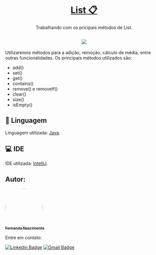 <h1 align="center">
    <a href="https://pt-br.reactjs.org/">List 📋</a>
</h1>
<p align="center">Trabalhando com os pricipais métodos de List.</p>

<h2 align="center">
<img src="https://img.shields.io/static/v1?label=Status:&message=Completo ✅&color=32CD32&style=for-the-badge&logo=ghost"/>
</h2>

Utilizaremos métodos para a adição, remoção, cálculo de média, entre outras funcionalidades.
Os principais métodos utilizados são:
- add()
- set()
- get()
- contains()
- remove() e removeIf()
- clear()
- size()
- isEmpty()


## 📖 Linguagem
 
Linguagem utilizada: [Java](https://www.java.com/).

## 💻 IDE

IDE utilizada: [IntelliJ](https://www.jetbrains.com/pt-br/idea/).

## Autor:

<a href="https://github.com/Fernanda1701">
 <img style="border-radius: 50%;" src="https://avatars.githubusercontent.com/Fernanda1701" width="120px;" alt=""/>
 <br />
 <sub><b>Fernanda Nascimento</b></sub></a> <a href="https://github.com/Fernanda1701"></a>

Entre em contato:

[![Linkedin Badge](https://img.shields.io/badge/-Fernanda-blue??style=plastic&logo=Linkedin&logoColor=white&link=https://www.linkedin.com/in/fnasci/)](https://www.linkedin.com/in/fnasci/)
[![Gmail Badge](https://img.shields.io/badge/-fnasci.1701@gmail.com-c14438?style=plastic&logo=Gmail&logoColor=white&link=mailto:fnasci.1701@gmail.com)](mailto:fnasci.1701@gmail.com)

